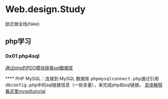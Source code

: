 # Web.design.Study
励志做全栈(fake)

## php学习

### 0x01 php4sql
<a href ="https://github.com/LiujiaHuan/Web.design.Study/edit/main/php/php4sql">通过php的PDO模块链接sql数据库</a>

**** PHP MySQL：连接到 MySQL 数据库
 <kbd>phpmysqlconnect.php</kbd>通过引用<kbd>dbconfig.php</kbd>中的sql链接信息（一些变量），来完成php和sql链接。
 <a href = "https://www.mysqltutorial.org/php-connecting-to-mysql-database/">具体解释看这里mysqltutorial</a>

